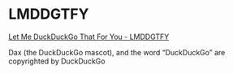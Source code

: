 # LMDDGTFY

[Let Me DuckDuckGo That For You - LMDDGTFY](https://lmddgtfy.oelrichsgarcia.de)

Dax (the DuckDuckGo mascot), and the word “DuckDuckGo” are copyrighted by DuckDuckGo
